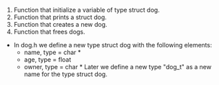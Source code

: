 1. Function that initialize a variable of type struct dog.
2. Function that prints a struct dog.
4. Function that creates a new dog.
5. Function that frees dogs.
- In dog.h we define a new type struct dog with the following elements:
	- name, type = char *
	- age, type = float
	- owner, type = char *
Later we define a new type "dog_t" as a new name for the type struct dog.
